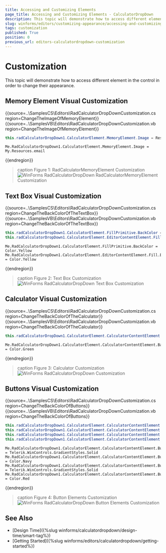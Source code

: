 ```yaml
---
title: Accessing and Customizing Elements
page_title: Accessing and Customizing Elements - CalculatorDropDown
description: This topic will demonstrate how to access different element in the control in order to change their appearance.
slug: winforms/editors/customizing-appearance/accessing-and-customizing-elements
tags: customization
published: True
position: 0
previous_url: editors-calculatordropdown-customization
---
```


# Customization
 
This topic will demonstrate how to access different element in the control in order to change their appearance.
      
## Memory Element Visual Customization

{{source=..\SamplesCS\Editors\RadCalculatorDropDownCustomization.cs region=ChangeTheImageOfMemoryElement}} 
{{source=..\SamplesVB\Editors\RadCalculatorDropDownCustomization.vb region=ChangeTheImageOfMemoryElement}} 

````C#
this.radCalculatorDropDown1.CalculatorElement.MemoryElement.Image = Resources.email;

````
````VB.NET
Me.RadCalculatorDropDown1.CalculatorElement.MemoryElement.Image = My.Resources.email

````

{{endregion}} 

>caption Figure 1: RadCalculatorMemoryElement Customization
![WinForms RadCalculatorDropDown RadCalculatorMemoryElement Customization](images/editors-calculatordropdown-customization001.png)

## Text Box Visual Customization 

{{source=..\SamplesCS\Editors\RadCalculatorDropDownCustomization.cs region=ChangeTheBackColorOfTheTextBox}} 
{{source=..\SamplesVB\Editors\RadCalculatorDropDownCustomization.vb region=ChangeTheBackColorOfTheTextBox}} 

````C#
this.radCalculatorDropDown1.CalculatorElement.FillPrimitive.BackColor = Color.Yellow;
this.radCalculatorDropDown1.CalculatorElement.EditorContentElement.Fill.BackColor = Color.Yellow;

````
````VB.NET
Me.RadCalculatorDropDown1.CalculatorElement.FillPrimitive.BackColor = Color.Yellow
Me.RadCalculatorDropDown1.CalculatorElement.EditorContentElement.Fill.BackColor = Color.Yellow

````

{{endregion}} 

>caption Figure 2: Text Box Customization
![WinForms RadCalculatorDropDown Text Box Customization](images/editors-calculatordropdown-customization002.png)

## Calculator Visual Customization 

{{source=..\SamplesCS\Editors\RadCalculatorDropDownCustomization.cs region=ChangeTheBackColorOfTheCalculator}} 
{{source=..\SamplesVB\Editors\RadCalculatorDropDownCustomization.vb region=ChangeTheBackColorOfTheCalculator}} 

````C#
this.radCalculatorDropDown1.CalculatorElement.CalculatorContentElement.BackColor = Color.Green;

````
````VB.NET
Me.RadCalculatorDropDown1.CalculatorElement.CalculatorContentElement.BackColor = Color.Green

````

{{endregion}} 

>caption Figure 3: Calculator Customization
![WinForms RadCalculatorDropDown Customization](images/editors-calculatordropdown-customization003.png)

## Buttons Visual Customization 

{{source=..\SamplesCS\Editors\RadCalculatorDropDownCustomization.cs region=ChangeTheBackColorOfButtons}} 
{{source=..\SamplesVB\Editors\RadCalculatorDropDownCustomization.vb region=ChangeTheBackColorOfButtons}} 

````C#
this.radCalculatorDropDown1.CalculatorElement.CalculatorContentElement.ButtonEquals.GradientStyle = Telerik.WinControls.GradientStyles.Solid;
this.radCalculatorDropDown1.CalculatorElement.CalculatorContentElement.ButtonEquals.BackColor = Color.Navy;
this.radCalculatorDropDown1.CalculatorElement.CalculatorContentElement.ButtonDelete.GradientStyle = Telerik.WinControls.GradientStyles.Solid;
this.radCalculatorDropDown1.CalculatorElement.CalculatorContentElement.ButtonDelete.BackColor = Color.Red;

````
````VB.NET
Me.RadCalculatorDropDown1.CalculatorElement.CalculatorContentElement.ButtonEquals.GradientStyle = Telerik.WinControls.GradientStyles.Solid
Me.RadCalculatorDropDown1.CalculatorElement.CalculatorContentElement.ButtonEquals.BackColor = Color.Navy
Me.RadCalculatorDropDown1.CalculatorElement.CalculatorContentElement.ButtonDelete.GradientStyle = Telerik.WinControls.GradientStyles.Solid
Me.RadCalculatorDropDown1.CalculatorElement.CalculatorContentElement.ButtonDelete.BackColor = Color.Red

````

{{endregion}} 

>caption Figure 4: Button Elements Customization
![WinForms RadCalculatorDropDown Button Elements Customization](images/editors-calculatordropdown-customization004.png)

## See Also

* [Design Time]({%slug winforms/calculatordropdown/design-time/smart-tag%})
* [Getting Started]({%slug winforms/editors/calculatordropdown/getting-started%})
